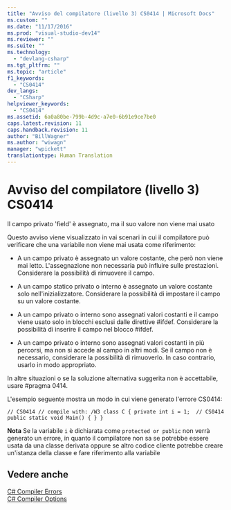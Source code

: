 ```yaml
---
title: "Avviso del compilatore (livello 3) CS0414 | Microsoft Docs"
ms.custom: ""
ms.date: "11/17/2016"
ms.prod: "visual-studio-dev14"
ms.reviewer: ""
ms.suite: ""
ms.technology: 
  - "devlang-csharp"
ms.tgt_pltfrm: ""
ms.topic: "article"
f1_keywords: 
  - "CS0414"
dev_langs: 
  - "CSharp"
helpviewer_keywords: 
  - "CS0414"
ms.assetid: 6a0a80be-799b-4d9c-a7e0-6b91e9ce7be0
caps.latest.revision: 11
caps.handback.revision: 11
author: "BillWagner"
ms.author: "wiwagn"
manager: "wpickett"
translationtype: Human Translation
---
```

# Avviso del compilatore (livello 3) CS0414
Il campo privato 'field' è assegnato, ma il suo valore non viene mai usato  
  
 Questo avviso viene visualizzato in vai scenari in cui il compilatore può verificare che una variabile non viene mai usata come riferimento:  
  
-   A un campo privato è assegnato un valore costante, che però non viene mai letto. L'assegnazione non necessaria può influire sulle prestazioni. Considerare la possibilità di rimuovere il campo.  
  
-   A un campo statico privato o interno è assegnato un valore costante solo nell'inizializzatore. Considerare la possibilità di impostare il campo su un valore costante.  
  
-   A un campo privato o interno sono assegnati valori costanti e il campo viene usato solo in blocchi esclusi dalle direttive \#ifdef. Considerare la possibilità di inserire il campo nel blocco \#ifdef.  
  
-   A un campo privato o interno sono assegnati valori costanti in più percorsi, ma non si accede al campo in altri modi. Se il campo non è necessario, considerare la possibilità di rimuoverlo. In caso contrario, usarlo in modo appropriato.  
  
 In altre situazioni o se la soluzione alternativa suggerita non è accettabile, usare \#pragma 0414.  
  
 L'esempio seguente mostra un modo in cui viene generato l'errore CS0414:  
  
```  
// CS0414 // compile with: /W3 class C { private int i = 1;  // CS0414 public static void Main() { } }  
```  
  
 **Nota** Se la variabile `i` è dichiarata come `protected or public` non verrà generato un errore, in quanto il compilatore non sa se potrebbe essere usata da una classe derivata oppure se altro codice cliente potrebbe creare un'istanza della classe e fare riferimento alla variabile  
  
## Vedere anche  
 [C\# Compiler Errors](../../csharp/language-reference/compiler-messages/index.md)   
 [C\# Compiler Options](../../csharp/language-reference/compiler-options/index.md)
